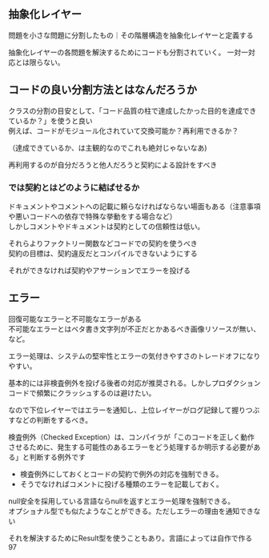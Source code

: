 ## 抽象化レイヤー 
問題を小さな問題に分割したもの｜その階層構造を抽象化レイヤーと定義する

抽象化レイヤーの各問題を解決するためにコードも分割されていく。
一対一対応とは限らない。

## コードの良い分割方法とはなんだろうか

クラスの分割の目安として、「コード品質の柱で達成したかった目的を達成できているか？」を使うと良い  
例えば、コードがモジュール化されていて交換可能か？再利用できるか？

（達成できているか、は主観的なのでこれも絶対じゃないなあ)

再利用するのが自分だろうと他人だろうと契約による設計をすべき

### では契約とはどのように結ばせるか

ドキュメントやコメントへの記載に頼らなければならない場面もある（注意事項や悪いコードへの依存で特殊な挙動をする場合など）  
しかしコメントやドキュメントは契約としての信頼性は低い。

それらよりファクトリー関数などコードでの契約を使うべき  
契約の目標は、契約違反だとコンパイルできないようにする

それができなければ契約やアサーションでエラーを投げる

## エラー

回復可能なエラーと不可能なエラーがある  
不可能なエラーとはベタ書き文字列が不正だとかあるべき画像リソースが無い、など。

エラー処理は、システムの堅牢性とエラーの気付きやすさのトレードオフになりやすい。

基本的には非検査例外を投げる後者の対応が推奨される。しかしプロダクションコードで頻繁にクラッシュするのは避けたい。

なので下位レイヤーではエラーを通知し、上位レイヤーがログ記録して握りつぶすなどの判断をするべき。

検査例外（Checked Exception）は、コンパイラが「このコードを正しく動作させるために、発生する可能性のあるエラーをどう処理するか明示する必要がある」と判断する例外です

- 検査例外にしておくとコードの契約で例外の対応を強制できる。
- そうでなければコメントに投げる種類のエラーを記載しておく。

null安全を採用している言語ならnullを返すとエラー処理を強制できる。  
オプショナル型でも似たようなことができる。ただしエラーの理由を通知できない

それを解決するためにResult型を使うこともあり。言語によっては自作で作る　97